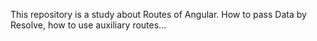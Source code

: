 This repository is a study about Routes of Angular.
How to pass Data by Resolve, how to use auxiliary routes...